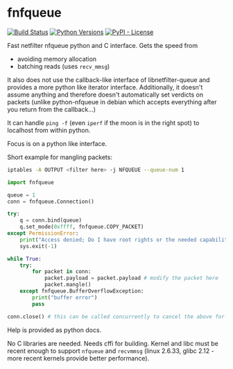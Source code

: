 fnfqueue
========

[![Build Status](https://github.com/notti/fnfqueue/actions/workflows/main.yml/badge.svg)](https://github.com/notti/fnfqueue/actions)
[![Python Versions](https://img.shields.io/pypi/pyversions/fnfqueue.svg)](https://pypi.org/project/fnfqueue/)
[![PyPI - License](https://img.shields.io/pypi/l/fnfqueue.svg)](https://pypi.org/project/fnfqueue/)

Fast netfilter nfqueue python and C interface. Gets the speed from

- avoiding memory allocation
- batching reads (uses `recv_mmsg`)

It also does not use the callback-like interface of libnetfilter-queue and provides a more python like iterator interface. Additionally, it doesn't assume anything and therefore doesn't automatically set verdicts on packets (unlike python-nfqueue in debian which accepts everything after you return from the callback...)

It can handle `ping -f` (even `iperf` if the moon is in the right spot) to localhost from within python.

Focus is on a python like interface.

Short example for mangling packets:

```bash
iptables -A OUTPUT <filter here> -j NFQUEUE --queue-num 1
```

```python
import fnfqueue

queue = 1
conn = fnfqueue.Connection()

try:
    q = conn.bind(queue)
    q.set_mode(0xffff, fnfqueue.COPY_PACKET)
except PermissionError:
    print("Access denied; Do I have root rights or the needed capabilities?")
    sys.exit(-1)

while True:
    try:
        for packet in conn:
            packet.payload = packet.payload # modify the packet here
            packet.mangle()
    except fnfqueue.BufferOverflowException:
        print("buffer error")
        pass

conn.close() # this can be called concurrently to cancel the above for loop
```

Help is provided as python docs.

No C libraries are needed. Needs cffi for building. Kernel and libc must be recent enough to support `nfqueue` and `recvmmsg` (linux 2.6.33, glibc 2.12 - more recent kernels provide better performance).
